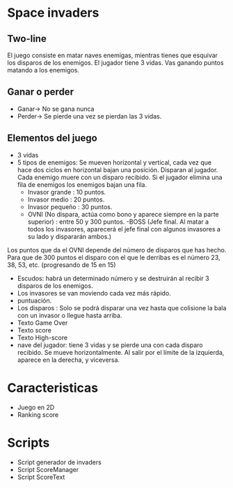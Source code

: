 # Space invaders

## Two-line
El juego consiste en matar naves enemigas, mientras tienes que esquivar los disparos de los enemigos. El jugador tiene 3 vidas. Vas ganando puntos matando a los enemigos.




## Ganar o perder
* Ganar-> No se gana nunca
* Perder-> Se pierde una vez se pierdan las 3 vidas.




## Elementos del juego
- 3 vidas
- 5 tipos de enemigos: Se mueven horizontal y vertical, cada vez que hace dos ciclos en horizontal bajan una posición. Disparan al jugador. Cada enemigo muere con un disparo recibido. Si el jugador elimina una fila de enemigos los enemigos bajan una fila. 
  - Invasor grande : 10 puntos.
  - Invasor medio : 20 puntos.
  - Invasor pequeño : 30 puntos.
  - OVNI (No dispara, actúa como bono y aparece siempre en la parte superior) : entre 50 y 300 puntos.
  -BOSS (Jefe final. Al matar a todos los invasores, aparecerá el jefe final con algunos invasores a su lado y dispararán ambos.)


Los puntos que da el OVNI depende del número de disparos que has hecho. Para que de 300 puntos el disparo con el que le derribas es el número 23, 38, 53, etc. (progresando de 15 en 15)
  - Escudos: habrá un determinado número y se destruirán al recibir 3 disparos de los enemigos.
  - Los invasores se van moviendo cada vez más rápido.
  - puntuación.
  - Los disparos : Solo se podrá disparar una vez hasta que colisione la bala con un invasor o llegue hasta arriba.
  - Texto Game Over
  - Texto score
  - Texto High-score
  - nave del jugador: tiene 3 vidas y se pierde una con cada disparo recibido. Se mueve horizontalmente. Al salir por el límite de la izquierda, aparece en la derecha, y viceversa.

# Caracteristicas
- Juego en 2D
- Ranking score




# Scripts
- Script generador de invaders
- Script ScoreManager
- Script ScoreText

